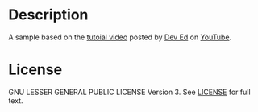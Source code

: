 # Description

A sample based on the [tutoial video](https://youtu.be/vjf774RKrLc) posted by [Dev Ed](https://www.youtube.com/channel/UClb90NQQcskPUGDIXsQEz5Q) on [YouTube](https://youtube.com).

# License

GNU LESSER GENERAL PUBLIC LICENSE Version 3. See [LICENSE](https://github.com/mxriman/rest-api-sample/blob/master/LICENSE) for full text.
